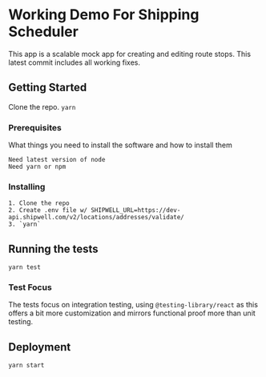 # Working Demo For Shipping Scheduler

This app is a scalable mock app for creating and editing route stops. This latest commit includes all working fixes.

## Getting Started

Clone the repo.
`yarn`

### Prerequisites

What things you need to install the software and how to install them

```
Need latest version of node
Need yarn or npm
```

### Installing

```
1. Clone the repo
2. Create .env file w/ SHIPWELL_URL=https://dev-api.shipwell.com/v2/locations/addresses/validate/
3. `yarn`
```

## Running the tests

`yarn test`

### Test Focus

The tests focus on integration testing, using `@testing-library/react` as this offers a bit more customization and mirrors functional proof more than unit testing.

## Deployment

`yarn start`
